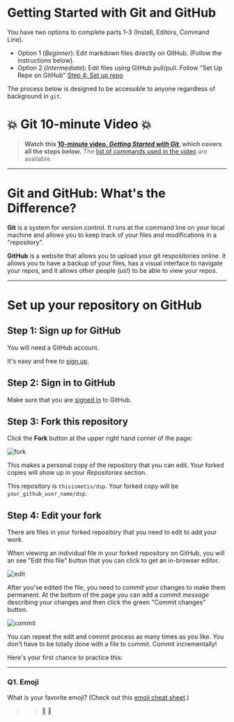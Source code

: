 # Getting Started with Git and GitHub

You have two options to complete parts 1-3 (Install, Editors, Command Line).  
 * Option 1 (_Beginner_):  Edit markdown files directly on GitHub.  (Follow the instructions below).  
 * Option 2 (_Intermediate_): Edit files using GitHub pull/pull.  Follow "Set Up Repo on GitHub" [Step 4: Set up repo ](04-set_up_repo.md)

The process below is designed to be accessible to anyone regardless of background in `git`.  

# :boom: Git 10-minute Video :boom: 

>**Watch this [10-minute video, *Getting Started with Git*](https://vimeo.com/178481263?mc_cid=06d951b22e&mc_eid=[UNIQID]), which covers all the steps below.** 
The [list of commands used in the video](/resources/git_video_history.md) are available.

---

# Git and GitHub:  What's the Difference?  

**Git** is a system for version control. It runs at the command line on your local machine and allows you to keep track of your files and modifications in a "repository". 

**GitHub** is a website that allows you to upload your git respositories online. It allows you to have a backup of your files, has a visual interface to navigate your repos, and it allows other people (us!) to be able to view your repos. 

---

# Set up your repository on GitHub


## Step 1: Sign up for GitHub

You will need a GitHub account.

It's easy and free to [sign up](https://github.com/join).


## Step 2: Sign in to GitHub

Make sure that you are [signed in](https://github.com/login) to GitHub.


## Step 3: Fork this repository

Click the **Fork** button at the upper right hand corner of the page:

![fork](img/forking_repo.png)

This makes a personal copy of the repository that you can edit. Your forked copies will show up in your *Repositories* section.

This repository is `thisismetis/dsp`. Your forked copy will be `your_github_user_name/dsp`.


## Step 4: Edit your fork  

There are files in your forked repository that you need to edit to add your work.

When viewing an individual file in your forked repository on GitHub, you will an see "Edit this file" button that you can click to get an in-browser editor.

![edit](img/edit_file.png)

After you've edited the file, you need to _commit_ your changes to make them permanent. At the bottom of the page you can add a _commit message_ describing your changes and then click the green "Commit changes" button.

![commit](img/commit_file.png)

You can repeat the edit and commit process as many times as you like. You don't have to be totally done with a file to commit. Commit incrementally!

Here's your first chance to practice this:

---

### Q1. Emoji

What is your favorite emoji?  (Check out this [emoji cheat sheet](http://www.emoji-cheat-sheet.com/).)

>> :microscope: :stars:

